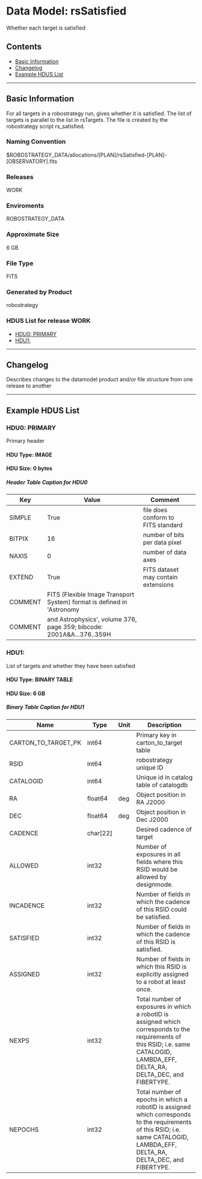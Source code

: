 # Data Model: rsSatisfied


Whether each target is satisfied


## Contents
- [Basic Information](#basic-information)
- [Changelog](#changelog)
- [Example HDUS List](#example-hdus-list)

---

## Basic Information
For all targets in a robostrategy run, gives whether it is satisfied. The list of targets is parallel to the list in rsTargets. The file is created by the robostrategy script rs_satisfied.

### Naming Convention
$ROBOSTRATEGY_DATA/allocations/[PLAN]/rsSatisfied-[PLAN]-[OBSERVATORY].fits

### Releases
WORK

### Enviroments
ROBOSTRATEGY_DATA

### Approximate Size
6 GB

### File Type
FITS

### Generated by Product
robostrategy

### HDUS List for release WORK
  - [HDU0: PRIMARY](#hdu0-primary)
  - [HDU1: ](#hdu1)

---

## Changelog
Describes changes to the datamodel product and/or file structure from one release to another

---
## Example HDUS List

### HDU0: PRIMARY
Primary header

#### HDU Type: IMAGE
#### HDU Size:  0 bytes

##### Header Table Caption for HDU0
Key | Value | Comment | |
| --- | --- | --- | --- |
| SIMPLE | True | file does conform to FITS standard |
| BITPIX | 16 | number of bits per data pixel |
| NAXIS | 0 | number of data axes |
| EXTEND | True | FITS dataset may contain extensions |
| COMMENT |   FITS (Flexible Image Transport System) format is defined in 'Astronomy |  |
| COMMENT |   and Astrophysics', volume 376, page 359; bibcode: 2001A&A...376..359H |  |



### HDU1:
List of targets and whether they have been satisfied

#### HDU Type: BINARY TABLE
#### HDU Size:  6 GB

##### Binary Table Caption for HDU1
Name | Type | Unit | Description |
| --- | --- | --- | --- |
 | CARTON_TO_TARGET_PK | int64 |  | Primary key in carton_to_target table |
 | RSID | int64 |  | robostrategy unique ID |
 | CATALOGID | int64 |  | Unique id in catalog table of catalogdb |
 | RA | float64 | deg | Object position in RA J2000 |
 | DEC | float64 | deg | Object position in Dec J2000 |
 | CADENCE | char[22] |  | Desired cadence of target |
 | ALLOWED | int32 |  | Number of exposures in all fields where this RSID would be allowed by designmode. |
 | INCADENCE | int32 |  | Number of fields in which the cadence of this RSID could be satisfied. |
 | SATISFIED | int32 |  | Number of fields in which the cadence of this RSID is satisfied. |
 | ASSIGNED | int32 |  | Number  of fields in which this RSID is explicitly assigned to a robot at least once. |
 | NEXPS | int32 |  | Total number of exposures in which a robotID is assigned which corresponds to the requirements of this RSID; i.e. same CATALOGID, LAMBDA_EFF, DELTA_RA, DELTA_DEC, and FIBERTYPE. |
 | NEPOCHS | int32 |  | Total number of epochs in which a robotID is assigned which corresponds to the requirements of this RSID; i.e. same CATALOGID, LAMBDA_EFF, DELTA_RA, DELTA_DEC, and FIBERTYPE. |
